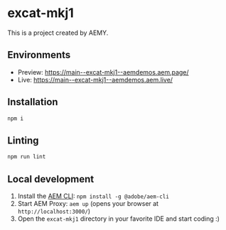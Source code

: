 # excat-mkj1

This is a project created by AEMY.

## Environments

- Preview: https://main--excat-mkj1--aemdemos.aem.page/
- Live: https://main--excat-mkj1--aemdemos.aem.live/

## Installation

```sh
npm i
```

## Linting

```sh
npm run lint
```

## Local development

1. Install the [AEM CLI](https://github.com/adobe/helix-cli): `npm install -g @adobe/aem-cli`
1. Start AEM Proxy: `aem up` (opens your browser at `http://localhost:3000/`)
1. Open the `excat-mkj1` directory in your favorite IDE and start coding :)